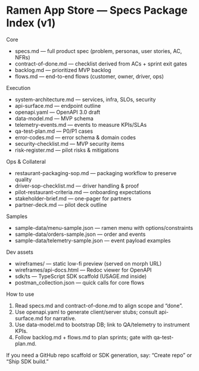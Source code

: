 # Ramen App Store — Specs Package Index (v1)

Core
- specs.md — full product spec (problem, personas, user stories, AC, NFRs)
- contract-of-done.md — checklist derived from ACs + sprint exit gates
- backlog.md — prioritized MVP backlog
- flows.md — end-to-end flows (customer, owner, driver, ops)

Execution
- system-architecture.md — services, infra, SLOs, security
- api-surface.md — endpoint outline
- openapi.yaml — OpenAPI 3.0 draft
- data-model.md — MVP schema
- telemetry-events.md — events to measure KPIs/SLAs
- qa-test-plan.md — P0/P1 cases
- error-codes.md — error schema & domain codes
- security-checklist.md — MVP security items
- risk-register.md — pilot risks & mitigations

Ops & Collateral
- restaurant-packaging-sop.md — packaging workflow to preserve quality
- driver-sop-checklist.md — driver handling & proof
- pilot-restaurant-criteria.md — onboarding expectations
- stakeholder-brief.md — one-pager for partners
- partner-deck.md — pilot deck outline

Samples
- sample-data/menu-sample.json — ramen menu with options/constraints
- sample-data/orders-sample.json — order and events
- sample-data/telemetry-sample.json — event payload examples

Dev assets
- wireframes/ — static low-fi preview (served on morph URL)
- wireframes/api-docs.html — Redoc viewer for OpenAPI
- sdk/ts — TypeScript SDK scaffold (USAGE.md inside)
- postman_collection.json — quick calls for core flows

How to use
1) Read specs.md and contract-of-done.md to align scope and “done”.
2) Use openapi.yaml to generate client/server stubs; consult api-surface.md for narrative.
3) Use data-model.md to bootstrap DB; link to QA/telemetry to instrument KPIs.
4) Follow backlog.md + flows.md to plan sprints; gate with qa-test-plan.md.

If you need a GitHub repo scaffold or SDK generation, say: “Create repo” or “Ship SDK build.”

